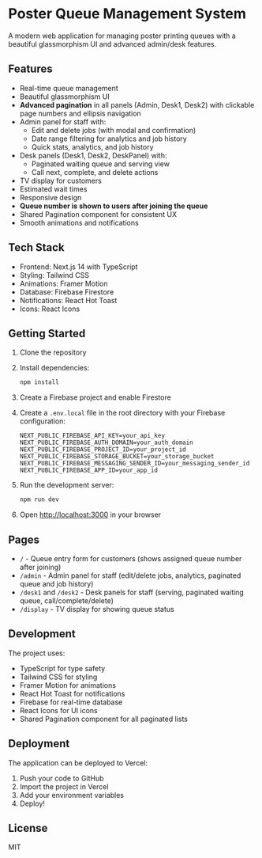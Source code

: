 # Poster Queue Management System

A modern web application for managing poster printing queues with a beautiful glassmorphism UI and advanced admin/desk features.

## Features

- Real-time queue management
- Beautiful glassmorphism UI
- **Advanced pagination** in all panels (Admin, Desk1, Desk2) with clickable page numbers and ellipsis navigation
- Admin panel for staff with:
  - Edit and delete jobs (with modal and confirmation)
  - Date range filtering for analytics and job history
  - Quick stats, analytics, and job history
- Desk panels (Desk1, Desk2, DeskPanel) with:
  - Paginated waiting queue and serving view
  - Call next, complete, and delete actions
- TV display for customers
- Estimated wait times
- Responsive design
- **Queue number is shown to users after joining the queue**
- Shared Pagination component for consistent UX
- Smooth animations and notifications

## Tech Stack

- Frontend: Next.js 14 with TypeScript
- Styling: Tailwind CSS
- Animations: Framer Motion
- Database: Firebase Firestore
- Notifications: React Hot Toast
- Icons: React Icons

## Getting Started

1. Clone the repository
2. Install dependencies:

   ```bash
   npm install
   ```

3. Create a Firebase project and enable Firestore

4. Create a `.env.local` file in the root directory with your Firebase configuration:

   ```
   NEXT_PUBLIC_FIREBASE_API_KEY=your_api_key
   NEXT_PUBLIC_FIREBASE_AUTH_DOMAIN=your_auth_domain
   NEXT_PUBLIC_FIREBASE_PROJECT_ID=your_project_id
   NEXT_PUBLIC_FIREBASE_STORAGE_BUCKET=your_storage_bucket
   NEXT_PUBLIC_FIREBASE_MESSAGING_SENDER_ID=your_messaging_sender_id
   NEXT_PUBLIC_FIREBASE_APP_ID=your_app_id
   ```

5. Run the development server:

   ```bash
   npm run dev
   ```

6. Open [http://localhost:3000](http://localhost:3000) in your browser

## Pages

- `/` - Queue entry form for customers (shows assigned queue number after joining)
- `/admin` - Admin panel for staff (edit/delete jobs, analytics, paginated queue and job history)
- `/desk1` and `/desk2` - Desk panels for staff (serving, paginated waiting queue, call/complete/delete)
- `/display` - TV display for showing queue status

## Development

The project uses:

- TypeScript for type safety
- Tailwind CSS for styling
- Framer Motion for animations
- React Hot Toast for notifications
- Firebase for real-time database
- React Icons for UI icons
- Shared Pagination component for all paginated lists

## Deployment

The application can be deployed to Vercel:

1. Push your code to GitHub
2. Import the project in Vercel
3. Add your environment variables
4. Deploy!

## License

MIT
